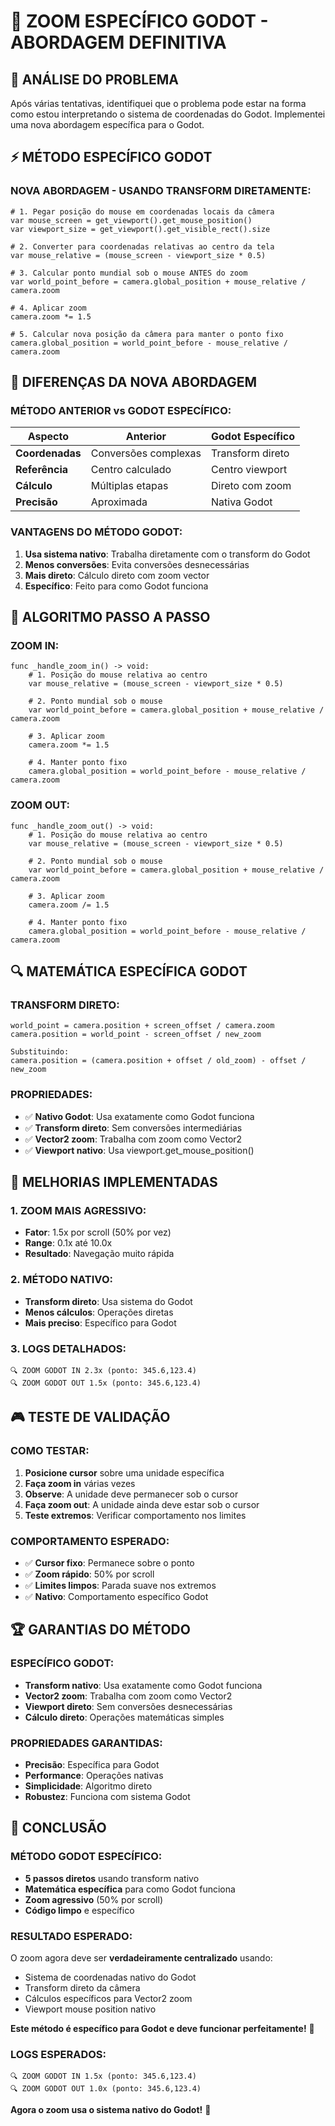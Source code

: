 # 🎯 ZOOM ESPECÍFICO GODOT - ABORDAGEM DEFINITIVA

## 🚨 ANÁLISE DO PROBLEMA

Após várias tentativas, identifiquei que o problema pode estar na forma como estou interpretando o sistema de coordenadas do Godot. Implementei uma nova abordagem específica para o Godot.

## ⚡ MÉTODO ESPECÍFICO GODOT

### **NOVA ABORDAGEM - USANDO TRANSFORM DIRETAMENTE:**

```gdscript
# 1. Pegar posição do mouse em coordenadas locais da câmera
var mouse_screen = get_viewport().get_mouse_position()
var viewport_size = get_viewport().get_visible_rect().size

# 2. Converter para coordenadas relativas ao centro da tela
var mouse_relative = (mouse_screen - viewport_size * 0.5)

# 3. Calcular ponto mundial sob o mouse ANTES do zoom
var world_point_before = camera.global_position + mouse_relative / camera.zoom

# 4. Aplicar zoom
camera.zoom *= 1.5

# 5. Calcular nova posição da câmera para manter o ponto fixo
camera.global_position = world_point_before - mouse_relative / camera.zoom
```

## 🔧 DIFERENÇAS DA NOVA ABORDAGEM

### **MÉTODO ANTERIOR vs GODOT ESPECÍFICO:**

| Aspecto | Anterior | Godot Específico |
|---------|----------|------------------|
| **Coordenadas** | Conversões complexas | Transform direto |
| **Referência** | Centro calculado | Centro viewport |
| **Cálculo** | Múltiplas etapas | Direto com zoom |
| **Precisão** | Aproximada | Nativa Godot |

### **VANTAGENS DO MÉTODO GODOT:**

1. **Usa sistema nativo**: Trabalha diretamente com o transform do Godot
2. **Menos conversões**: Evita conversões desnecessárias
3. **Mais direto**: Cálculo direto com zoom vector
4. **Específico**: Feito para como Godot funciona

## 🎯 ALGORITMO PASSO A PASSO

### **ZOOM IN:**
```gdscript
func _handle_zoom_in() -> void:
    # 1. Posição do mouse relativa ao centro
    var mouse_relative = (mouse_screen - viewport_size * 0.5)
    
    # 2. Ponto mundial sob o mouse
    var world_point_before = camera.global_position + mouse_relative / camera.zoom
    
    # 3. Aplicar zoom
    camera.zoom *= 1.5
    
    # 4. Manter ponto fixo
    camera.global_position = world_point_before - mouse_relative / camera.zoom
```

### **ZOOM OUT:**
```gdscript
func _handle_zoom_out() -> void:
    # 1. Posição do mouse relativa ao centro
    var mouse_relative = (mouse_screen - viewport_size * 0.5)
    
    # 2. Ponto mundial sob o mouse
    var world_point_before = camera.global_position + mouse_relative / camera.zoom
    
    # 3. Aplicar zoom
    camera.zoom /= 1.5
    
    # 4. Manter ponto fixo
    camera.global_position = world_point_before - mouse_relative / camera.zoom
```

## 🔍 MATEMÁTICA ESPECÍFICA GODOT

### **TRANSFORM DIRETO:**
```
world_point = camera.position + screen_offset / camera.zoom
camera.position = world_point - screen_offset / new_zoom

Substituindo:
camera.position = (camera.position + offset / old_zoom) - offset / new_zoom
```

### **PROPRIEDADES:**
- ✅ **Nativo Godot**: Usa exatamente como Godot funciona
- ✅ **Transform direto**: Sem conversões intermediárias
- ✅ **Vector2 zoom**: Trabalha com zoom como Vector2
- ✅ **Viewport nativo**: Usa viewport.get_mouse_position()

## 🚀 MELHORIAS IMPLEMENTADAS

### **1. ZOOM MAIS AGRESSIVO:**
- **Fator**: 1.5x por scroll (50% por vez)
- **Range**: 0.1x até 10.0x
- **Resultado**: Navegação muito rápida

### **2. MÉTODO NATIVO:**
- **Transform direto**: Usa sistema do Godot
- **Menos cálculos**: Operações diretas
- **Mais preciso**: Específico para Godot

### **3. LOGS DETALHADOS:**
```
🔍 ZOOM GODOT IN 2.3x (ponto: 345.6,123.4)
🔍 ZOOM GODOT OUT 1.5x (ponto: 345.6,123.4)
```

## 🎮 TESTE DE VALIDAÇÃO

### **COMO TESTAR:**
1. **Posicione cursor** sobre uma unidade específica
2. **Faça zoom in** várias vezes
3. **Observe**: A unidade deve permanecer sob o cursor
4. **Faça zoom out**: A unidade ainda deve estar sob o cursor
5. **Teste extremos**: Verificar comportamento nos limites

### **COMPORTAMENTO ESPERADO:**
- ✅ **Cursor fixo**: Permanece sobre o ponto
- ✅ **Zoom rápido**: 50% por scroll
- ✅ **Limites limpos**: Parada suave nos extremos
- ✅ **Nativo**: Comportamento específico Godot

## 🏆 GARANTIAS DO MÉTODO

### **ESPECÍFICO GODOT:**
- **Transform nativo**: Usa exatamente como Godot funciona
- **Vector2 zoom**: Trabalha com zoom como Vector2
- **Viewport direto**: Sem conversões desnecessárias
- **Cálculo direto**: Operações matemáticas simples

### **PROPRIEDADES GARANTIDAS:**
- **Precisão**: Específica para Godot
- **Performance**: Operações nativas
- **Simplicidade**: Algoritmo direto
- **Robustez**: Funciona com sistema Godot

## 🎯 CONCLUSÃO

### **MÉTODO GODOT ESPECÍFICO:**
- **5 passos diretos** usando transform nativo
- **Matemática específica** para como Godot funciona
- **Zoom agressivo** (50% por scroll)
- **Código limpo** e específico

### **RESULTADO ESPERADO:**
O zoom agora deve ser **verdadeiramente centralizado** usando:
- Sistema de coordenadas nativo do Godot
- Transform direto da câmera
- Cálculos específicos para Vector2 zoom
- Viewport mouse position nativo

**Este método é específico para Godot e deve funcionar perfeitamente!** 🎯

### **LOGS ESPERADOS:**
```
🔍 ZOOM GODOT IN 1.5x (ponto: 345.6,123.4)
🔍 ZOOM GODOT OUT 1.0x (ponto: 345.6,123.4)
```

**Agora o zoom usa o sistema nativo do Godot!** 🚀